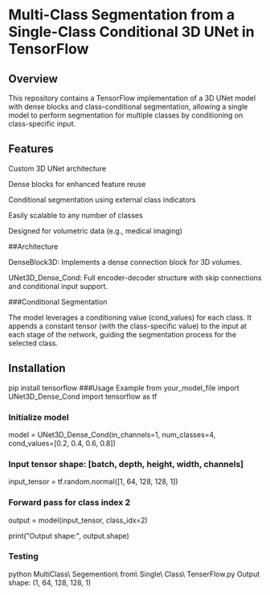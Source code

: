 # Multi-Class Segmentation from a Single-Class Conditional 3D UNet in TensorFlow

## Overview

This repository contains a TensorFlow implementation of a 3D UNet model with dense blocks and class-conditional segmentation, allowing a single model to perform segmentation for multiple classes by conditioning on class-specific input.

## Features

Custom 3D UNet architecture

Dense blocks for enhanced feature reuse

Conditional segmentation using external class indicators

Easily scalable to any number of classes

Designed for volumetric data (e.g., medical imaging)

##Architecture

DenseBlock3D: Implements a dense connection block for 3D volumes.

UNet3D_Dense_Cond: Full encoder-decoder structure with skip connections and conditional input support.

###Conditional Segmentation

The model leverages a conditioning value (cond_values) for each class. It appends a constant tensor (with the class-specific value) to the input at each stage of the network, guiding the segmentation process for the selected class.

## Installation
pip install tensorflow
###Usage Example
from your_model_file import UNet3D_Dense_Cond
import tensorflow as tf

### Initialize model
model = UNet3D_Dense_Cond(in_channels=1, num_classes=4, cond_values=[0.2, 0.4, 0.6, 0.8])

### Input tensor shape: [batch, depth, height, width, channels]
input_tensor = tf.random.normal([1, 64, 128, 128, 1])

### Forward pass for class index 2
output = model(input_tensor, class_idx=2)

print("Output shape:", output.shape)
### Testing
python MultiClass\ Segemention\ from\ Single\ Class\ TenserFlow.py
Output shape: (1, 64, 128, 128, 1)
